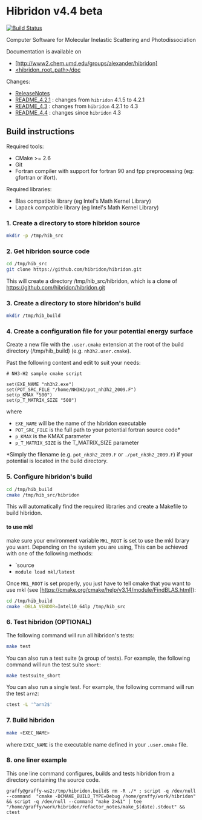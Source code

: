 # Hibridon v4.4 beta

[![Build Status](https://jenkins.ipr.univ-rennes1.fr/buildStatus/icon?job=hibridon-build)](https://jenkins.ipr.univ-rennes1.fr/job/hibridon-build/)

Computer Software for
Molecular Inelastic Scattering and Photodissociation

Documentation is available on
- [http://www2.chem.umd.edu/groups/alexander/hibridon]
- [<hibridon_root_path>/doc](doc)

Changes:
- [ReleaseNotes](ReleaseNotes)
- [README_4.2.1](README_4.2.1) : changes from `hibridon` 4.1.5 to 4.2.1
- [README_4.3](README_4.3) : changes from `hibridon` 4.2.1 to 4.3 
- [README_4.4](README_4.4) : changes since `hibridon` 4.3

## Build instructions

Required tools:
* CMake >= 2.6
* Git
* Fortran compiler with support for fortran 90 and fpp preprocessing (eg: gfortran or ifort).

Required libraries:

* Blas compatible library (eg Intel's Math Kernel Library)
* Lapack compatible library (eg Intel's Math Kernel Library)

### 1. Create a directory to store hibridon source

```bash
mkdir -p /tmp/hib_src
```
### 2. Get hibridon source code

```bash
cd /tmp/hib_src
git clone https://github.com/hibridon/hibridon.git
```
This will create a directory /tmp/hib_src/hibridon, which is a clone of https://github.com/hibridon/hibridon.git 
### 3. Create a directory to store hibridon's build

```bash
mkdir /tmp/hib_build
```

### 4. Create a configuration file for your potential energy surface

Create a new file with the `.user.cmake` extension at the root of the build directory (/tmp/hib_build) (e.g. `nh3h2.user.cmake`).

Past the following content and edit to suit your needs:
```
# NH3-H2 sample cmake script

set(EXE_NAME "nh3h2.exe")
set(POT_SRC_FILE "/home/NH3H2/pot_nh3h2_2009.F")
set(p_KMAX "500")
set(p_T_MATRIX_SIZE "500")
```
where 
* `EXE_NAME` will be the name of the hibridon executable
* `POT_SRC_FILE` is the full path to your potential fortran source code*
* `p_KMAX` is the KMAX parameter
* `p_T_MATRIX_SIZE` is the T_MATRIX_SIZE parameter

\*Simply the filename (e.g. `pot_nh3h2_2009.F` or `./pot_nh3h2_2009.F`) if your potential is located in the build directory.


### 5. Configure hibridon's build

```bash
cd /tmp/hib_build
cmake /tmp/hib_src/hibridon
```
This will automatically find the required libraries and create a Makefile to build hibridon. 

#### to use mkl

make sure your environment variable `MKL_ROOT` is set to use the mkl lbrary you want. Depending on the system you are using, This can be achieved with one of the following methods:
- `source
- `module load mkl/latest`

Once `MKL_ROOT` is set properly, you just have to tell cmake that you want to use mkl (see [https://cmake.org/cmake/help/v3.14/module/FindBLAS.html]):

```bash
cd /tmp/hib_build
cmake -DBLA_VENDOR=Intel10_64lp /tmp/hib_src
```

### 6. Test hibridon (OPTIONAL)

The following command will run all hibridon's tests:

```bash
make test
```

You can also run a test suite (a group of tests). For example, the following command will run the test suite `short`:

```bash
make testsuite_short
```

You can also run a single test. For example, the following command will run the test `arn2`:

```bash
ctest -L '^arn2$'
```

### 7. Build hibridon

```bash
make <EXEC_NAME>
```
where `EXEC_NAME` is the executable name defined in your `.user.cmake` file.

### 8. one liner example

This one line command configures, builds and tests hibridon from a directory containing the source code.

```
graffy@graffy-ws2:/tmp/hibridon.build$ rm -R ./* ; script -q /dev/null --command  "cmake -DCMAKE_BUILD_TYPE=Debug /home/graffy/work/hibridon" && script -q /dev/null --command "make 2>&1" | tee "/home/graffy/work/hibridon/refactor_notes/make_$(date).stdout" && ctest
```

